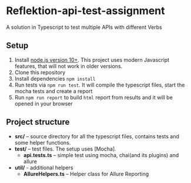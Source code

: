 # Reflektion-api-test-assignment
A solution in Typescript to test multiple APIs with different Verbs

## Setup

1. Install [node.js version 10+](https://nodejs.org/). This project uses modern Javascript features, that will not work in older versions.
2. Clone this repository 
3. Install dependencies `npm install`
4. Run tests via `npm run test`. It will compile the typescript files, start the mocha tests and create a report
5. Run `npm run report` to build `html` report from results and it will be opened in your browser

## Project structure

* **src/** – source directory for all the typescript files, contains tests and some helper functions.
* **test/** – test files. The setup uses [Mocha].
    * **api.tests.ts** – simple test using mocha, chai(and its plugins) and allure
* **util/** - additional helpers
    * **AllureHelpers.ts** – Helper class for Allure Reporting
